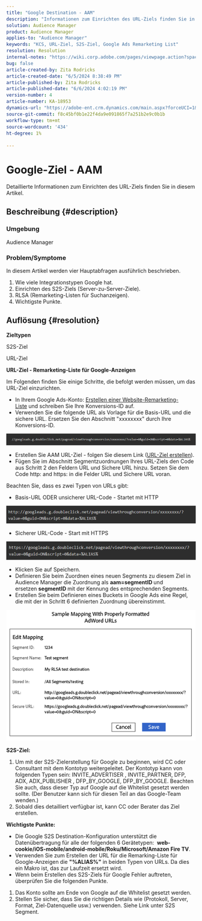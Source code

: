 ```yaml
---
title: "Google Destination - AAM"
description: "Informationen zum Einrichten des URL-Ziels finden Sie in diesem Artikel"
solution: Audience Manager
product: Audience Manager
applies-to: "Audience Manager"
keywords: "KCS, URL-Ziel, S2S-Ziel, Google Ads Remarketing List"
resolution: Resolution
internal-notes: "https://wiki.corp.adobe.com/pages/viewpage.action?spaceKey=MCPI&title=Google+-+AAM+Destination"
bug: false
article-created-by: Zita Rodricks
article-created-date: "6/5/2024 8:38:49 PM"
article-published-by: Zita Rodricks
article-published-date: "6/6/2024 4:02:19 PM"
version-number: 4
article-number: KA-18953
dynamics-url: "https://adobe-ent.crm.dynamics.com/main.aspx?forceUCI=1&pagetype=entityrecord&etn=knowledgearticle&id=89414f9a-7b23-ef11-840a-000d3a372703"
source-git-commit: f8c45bf0b1e22f4da9e091865f7a251b2e9c0b1b
workflow-type: tm+mt
source-wordcount: '434'
ht-degree: 1%

---
```


# Google-Ziel - AAM


Detaillierte Informationen zum Einrichten des URL-Ziels finden Sie in diesem Artikel.

## Beschreibung {#description}


### Umgebung

Audience Manager

### Problem/Symptome

In diesem Artikel werden vier Hauptabfragen ausführlich beschrieben.

1. Wie viele Integrationstypen Google hat.
2. Einrichten des S2S-Ziels (Server-zu-Server-Ziele).
3. RLSA (Remarketing-Listen für Suchanzeigen).
4. Wichtigste Punkte.



## Auflösung {#resolution}


<b>Zieltypen</b>

S2S-Ziel

URL-Ziel

<b>URL-Ziel - Remarketing-Liste für Google-Anzeigen</b>

Im Folgenden finden Sie einige Schritte, die befolgt werden müssen, um das URL-Ziel einzurichten.

- In Ihrem Google Ads-Konto: [Erstellen einer Website-Remarketing-Liste](https://support.google.com/google-ads/answer/2454064?hl=en) und schreiben Sie Ihre Konversions-ID auf.
- Verwenden Sie die folgende URL als Vorlage für die Basis-URL und die sichere URL. Ersetzen Sie den Abschnitt &quot;xxxxxxxx&quot; durch Ihre Konversions-ID.


![](assets/d548e9c4-67aa-ec11-983f-000d3a349120.png)

- Erstellen Sie AAM URL-Ziel - folgen Sie diesem Link ([URL-Ziel erstellen](https://experienceleague.adobe.com/en/docs/audience-manager/user-guide/features/destinations/custom-destinations/create-url-destination)).
- Fügen Sie im Abschnitt Segmentzuordnungen Ihres URL-Ziels den Code aus Schritt 2 den Feldern URL und Sichere URL hinzu. Setzen Sie dem Code http: and https: in die Felder URL und Sichere URL voran.


Beachten Sie, dass es zwei Typen von URLs gibt:

- Basis-URL ODER unsicherer URL-Code - Startet mit HTTP


![](assets/d73cf7d9-69aa-ec11-983f-000d3a349523.png)

- Sicherer URL-Code - Start mit HTTPS


![](assets/141662e3-69aa-ec11-983f-000d3a349523.png)

- Klicken Sie auf Speichern.
- Definieren Sie beim Zuordnen eines neuen Segments zu diesem Ziel in Audience Manager die Zuordnung als <b>aam=segmentID </b>und ersetzen <b>segmentID </b>mit der Kennung des entsprechenden Segments.
- Erstellen Sie beim Definieren eines Buckets in Google Ads eine Regel, die mit der in Schritt 6 definierten Zuordnung übereinstimmt.


![](assets/64abac91-6aaa-ec11-983f-000d3a349523.png)

<b>S2S-Ziel:</b>

1. Um mit der S2S-Zielerstellung für Google zu beginnen, wird CC oder Consultant mit dem Kontotyp weitergeleitet. Der Kontotyp kann von folgenden Typen sein: INVITE_ADVERTISER , INVITE_PARTNER, DFP, ADX, ADX_PUBLISHER , DFP_BY_GOOGLE, DFP_BY_GOOGLE. Beachten Sie auch, dass dieser Typ auf Google auf die Whitelist gesetzt werden sollte. (Der Benutzer kann sich für diesen Teil an das Google-Team wenden.)
2. Sobald dies detailliert verfügbar ist, kann CC oder Berater das Ziel erstellen.


<b>Wichtigste Punkte: </b>

- Die Google S2S Destination-Konfiguration unterstützt die Datenübertragung für alle der folgenden 6 Gerätetypen:  <b>web-cookie/iOS-mobile/android-mobile/Roku/Microsoft/Amazon Fire TV</b>.
- Verwenden Sie zum Erstellen der URL für die Remarking-Liste für Google-Anzeigen die <b>&quot;%ALIAS%&quot;</b> in beiden Typen von URLs. Da dies ein Makro ist, das zur Laufzeit ersetzt wird.
- Wenn beim Erstellen des S2S-Ziels für Google Fehler auftreten, überprüfen Sie die folgenden Punkte.


1. Das Konto sollte am Ende von Google auf die Whitelist gesetzt werden.
2. Stellen Sie sicher, dass Sie die richtigen Details wie (Protokoll, Server, Format, Ziel-Datenquelle usw.) verwenden. Siehe Link unter S2S Segment.













































